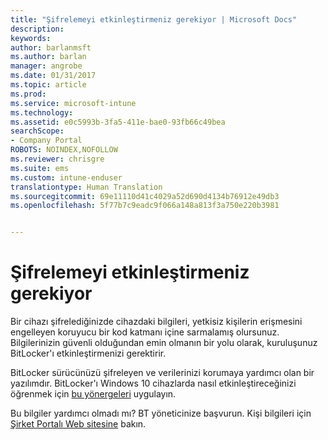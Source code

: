 ```yaml
---
title: "Şifrelemeyi etkinleştirmeniz gerekiyor | Microsoft Docs"
description: 
keywords: 
author: barlanmsft
ms.author: barlan
manager: angrobe
ms.date: 01/31/2017
ms.topic: article
ms.prod: 
ms.service: microsoft-intune
ms.technology: 
ms.assetid: e0c5993b-3fa5-411e-bae0-93fb66c49bea
searchScope:
- Company Portal
ROBOTS: NOINDEX,NOFOLLOW
ms.reviewer: chrisgre
ms.suite: ems
ms.custom: intune-enduser
translationtype: Human Translation
ms.sourcegitcommit: 69e11110d41c4029a52d690d4134b76912e49db3
ms.openlocfilehash: 5f77b7c9eadc9f066a148a813f3a750e220b3981


---
```

# <a name="you-need-to-enable-encryption"></a>Şifrelemeyi etkinleştirmeniz gerekiyor

Bir cihazı şifrelediğinizde cihazdaki bilgileri, yetkisiz kişilerin erişmesini engelleyen koruyucu bir kod katmanı içine sarmalamış olursunuz. Bilgilerinizin güvenli olduğundan emin olmanın bir yolu olarak, kuruluşunuz BitLocker'ı etkinleştirmenizi gerektirir.

BitLocker sürücünüzü şifreleyen ve verilerinizi korumaya yardımcı olan bir yazılımdır. BitLocker'ı Windows 10 cihazlarda nasıl etkinleştireceğinizi öğrenmek için [bu yönergeleri](https://gallery.technet.microsoft.com/How-to-turn-on-BitLocker-34294d3d) uygulayın.

Bu bilgiler yardımcı olmadı mı? BT yöneticinize başvurun. Kişi bilgileri için [Şirket Portalı Web sitesine](http://portal.manage.microsoft.com) bakın.



<!--HONumber=Feb17_HO1-->


